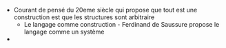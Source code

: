 - Courant de pensé du 20eme siècle qui propose que tout est une construction est que les structures sont arbitraire
	- Le langage comme construction - Ferdinand de Saussure propose le langage comme un système
-